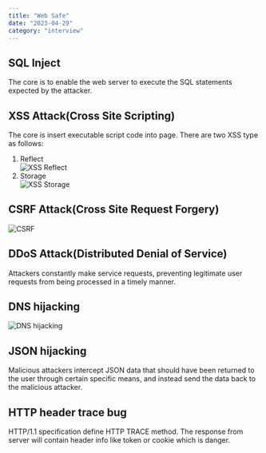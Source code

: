 ```yaml
---
title: "Web Safe"
date: "2023-04-29"
category: "interview"
---
```


## SQL Inject

The core is to enable the web server to execute the SQL statements expected by the attacker.

## XSS Attack(Cross Site Scripting)

The core is insert executable script code into page. There are two XSS type as follows:

1. Reflect  
   ![XSS Reflect](/images/xss-reflect.png)
2. Storage  
   ![XSS Storage](/images/xss-storage.png)

## CSRF Attack(Cross Site Request Forgery)

![CSRF](/images/csrf.png)

## DDoS Attack(Distributed Denial of Service)

Attackers constantly make service requests, preventing legitimate user requests from being processed in a timely manner.

## DNS hijacking

![DNS hijacking](/images/dns-hijacking.png)

## JSON hijacking

Malicious attackers intercept JSON data that should have been returned to the user through certain specific means, and instead send the data back to the malicious attacker.

## HTTP header trace bug

HTTP/1.1 specification define HTTP TRACE method.  The response from server will contain header info like token or cookie which is danger.